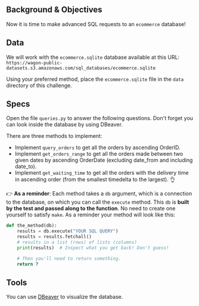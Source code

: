 ## Background & Objectives

Now it is time to make advanced SQL requests to an `ecommerce` database!

## Data
We will work with the `ecommerce.sqlite` database available at this URL:  
`https://wagon-public-datasets.s3.amazonaws.com/sql_databases/ecommerce.sqlite`

Using your preferred method, place the `ecommerce.sqlite` file in the `data` directory of this challenge.

## Specs

Open the file `queries.py` to answer the following questions. Don't forget you can look inside the database by using DBeaver.

There are three methods to implement:


- Implement `query_orders` to get all the orders by ascending OrderID.
- Implement `get_orders_range` to get all the orders made between two given dates by ascending OrderDate (excluding date_from and including date_to).
- Implement `get_waiting_time` to get all the orders with the delivery time in ascending order (from the smallest timedelta to the largest). 👌

👉 **As a reminder**: Each method takes a `db` argument, which is a connection to the database, on which you can call the `execute` method. This `db` is **built by the test and passed along to the function**. No need to create one yourself to satisfy `make`. As a reminder your method will look like this:

```python
def the_method(db):
    results = db.execute("YOUR SQL QUERY")
    results = results.fetchall()
    # results in a list (rows) of lists (columns)
    print(results)  # Inspect what you get back! Don't guess!

    # Then you'll need to return something.
    return ?
```

## Tools

You can use [DBeaver](https://dbeaver.io/) to visualize the database.
